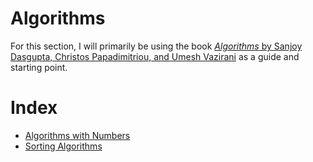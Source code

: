# Algorithms
For this section, I will primarily be using the book [*Algorithms* by Sanjoy Dasgupta, Christos Papadimitriou, and Umesh Vazirani](https://www.amazon.com/Algorithms-Sanjoy-Dasgupta/dp/0073523402) as a guide and starting point. 

# Index
- [Algorithms with Numbers](/Algorithms/number-algorithms/README.md)
- [Sorting Algorithms](/Algorithms/sorting-algorithms/README.md)